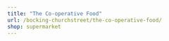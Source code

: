 ```yaml
---
title: "The Co-operative Food"
url: /bocking-churchstreet/the-co-operative-food/
shop: supermarket
---
```

